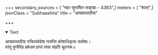 +++
secondary_sources = [ "महा-सुभाषित-सङ्ग्रहः - 4363",]
meters = [ "शाला",]
jsonClass = "Subhaashita"
title = "आख्यास्तदीया"

+++

<details open><summary>Text</summary>

आख्यास्तदीया रुचिरार्थपोषा गायन्ति कोशाधिकृताः सतोषाः।  
परंतु पुण्यैरिह हर्षधाम प्राप्तं त्वया संप्रति चूतनाम॥
</details>
